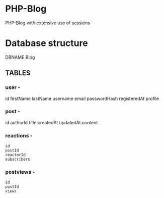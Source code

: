 # PHP-Blog
PHP-Blog with extensive use of sessions
# Database structure
DBNAME Blog

## TABLES
### user -
  id
  firstName
  lastName
  username
  email
  passwordHash
  registeredAt
  profile

### post -
  id
  authorId
  title
  createdAt
  updatedAt
  content

### reactions -
    id
    postId
    reactorId
    subscribers

### postviews -
    id
    postId
    views
